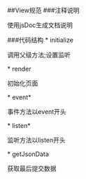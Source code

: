 ##View规范
###注释说明
<p>使用jsDoc生成文档说明</p>
###代码结构
* initialize
<p>调用父级方法;设置监听</p>
* render
<p>初始化页面</p>
* event*
<p>事件方法以event开头</p>
* listen*
<p>监听方法以listen开头</p>
* getJsonData
<p>获取最后提交数据</p>

